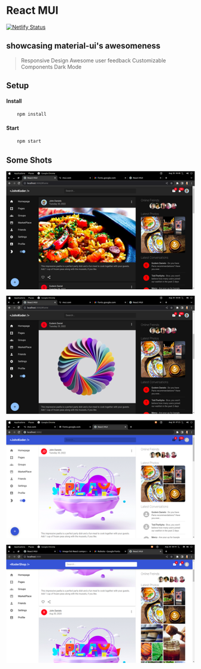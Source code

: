 # React MUI

[![Netlify Status](https://api.netlify.com/api/v1/badges/598c7e2d-541f-43ed-8ab7-ed8e5bbfcd25/deploy-status)](https://app.netlify.com/sites/react-mui-demo-johnkoder/deploys)

## showcasing material-ui's awesomeness

> Responsive Design
> Awesome user feedback
> Customizable Components
> Dark Mode

## Setup

#### Install

```bash
    npm install
```

#### Start

```bash
    npm start
```

## Some Shots

!['mui'](./showcase/shot4.png)

!['mui'](./showcase/shot3.png)

!['mui'](./showcase/shot2.png)

!['mui'](./showcase/shot1.png)
